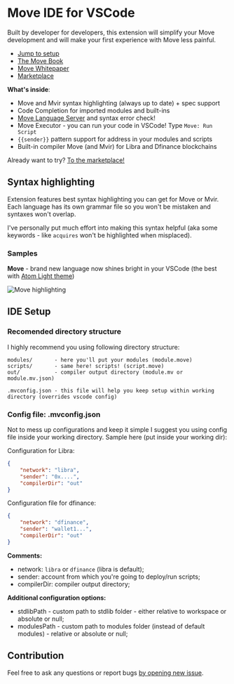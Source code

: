 # Move IDE for VSCode

Built by developer for developers, this extension will simplify your Move development and will make your first experience with Move less painful.

- [Jump to setup](#setup)
- [The Move Book](https://move-book.com)
- [Move Whitepaper](https://developers.libra.org/docs/move-paper)
- [Marketplace](https://marketplace.visualstudio.com/items?itemName=damirka.move-ide)

**What's inside**:

- Move and Mvir syntax highlighting (always up to date) + spec support
- Code Completion for imported modules and built-ins
- [Move Language Server](https://github.com/dfinance/move-language-server) and syntax error check!
- Move Executor - you can run your code in VSCode! Type `Move: Run Script`
- `{{sender}}` pattern support for address in your modules and scripts
- Built-in compiler Move (and Mvir) for Libra and Dfinance blockchains

Already want to try? [To the marketplace!](https://marketplace.visualstudio.com/items?itemName=damirka.move-ide)

## Syntax highlighting

Extension features best syntax highlighting you can get for Move or Mvir. Each language has its own grammar file so you won't be mistaken and syntaxes won't overlap.

I've personally put much effort into making this syntax helpful (aka some keywords - like `acquires` won't be highlighted when misplaced).

### Samples

**Move** - brand new language now shines bright in your VSCode (the best with [Atom Light theme](https://marketplace.visualstudio.com/items?itemName=akamud.vscode-theme-onelight))

![Move highlighting](https://raw.githubusercontent.com/damirka/vscode-move-ide/master/img/move.highlight.jpg)

<a name="setup"></a>

## IDE Setup

### Recomended directory structure

I highly recommend you using following directory structure:

```text
modules/       - here you'll put your modules (module.move)
scripts/       - same here! scripts! (script.move)
out/           - compiler output directory (module.mv or module.mv.json)

.mvconfig.json - this file will help you keep setup within working directory (overrides vscode config)
```

### Config file: .mvconfig.json

Not to mess up configurations and keep it simple I suggest you using config file inside your working directory.
Sample here (put inside your working dir):

Configuration for Libra:

```json
{
    "network": "libra",
    "sender": "0x....",
    "compilerDir": "out"
}
```

Configuration file for dfinance:

```json
{
    "network": "dfinance",
    "sender": "wallet1...",
    "compilerDir": "out"
}
```

**Comments:**

- network: `libra` or `dfinance` (libra is default);
- sender: account from which you're going to deploy/run scripts;
- compilerDir: compiler output directory;

**Additional configuration options:**

- stdlibPath - custom path to stdlib folder - either relative to workspace or absolute or null;
- modulesPath - custom path to modules folder (instead of default modules) - relative or absolute or null;

## Contribution

Feel free to ask any questions or report bugs [by opening new issue](https://github.com/damirka/vscode-move-ide/issues).
